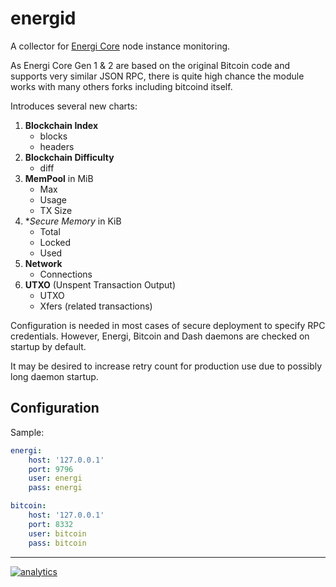 # energid

A collector for [Energi Core](https://github.com/energicryptocurrency/energi) node instance monitoring.

As Energi Core Gen 1 & 2 are based on the original Bitcoin code and
supports very similar JSON RPC, there is quite high chance the module works
with many others forks including bitcoind itself.

Introduces several new charts:

1.  **Blockchain Index**
    * blocks
    * headers
2.  **Blockchain Difficulty**
    * diff
3.  **MemPool** in MiB
    * Max
    * Usage
    * TX Size
4.  **Secure Memory* in KiB
    * Total
    * Locked
    * Used
5.  **Network**
    * Connections
6.  **UTXO** (Unspent Transaction Output)
    * UTXO
    * Xfers (related transactions)

Configuration is needed in most cases of secure deployment to specify RPC credentials.
However, Energi, Bitcoin and Dash daemons are checked on startup by default.

It may be desired to increase retry count for production use due to possibly long
daemon startup.

## Configuration

Sample:
```yaml
energi:
    host: '127.0.0.1'
    port: 9796
    user: energi
    pass: energi

bitcoin:
    host: '127.0.0.1'
    port: 8332
    user: bitcoin
    pass: bitcoin
```

---

[![analytics](https://www.google-analytics.com/collect?v=1&aip=1&t=pageview&_s=1&ds=github&dr=https%3A%2F%2Fgithub.com%2Fnetdata%2Fnetdata&dl=https%3A%2F%2Fmy-netdata.io%2Fgithub%2Fcollectors%2Fpython.d.plugin%2Fenergid%2FREADME&_u=MAC~&cid=5792dfd7-8dc4-476b-af31-da2fdb9f93d2&tid=UA-64295674-3)]()
